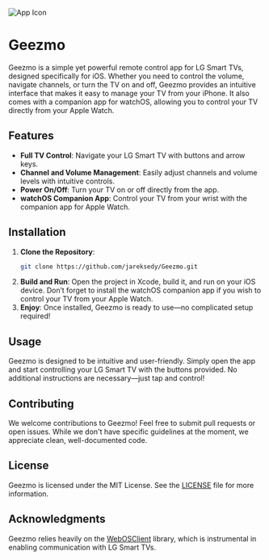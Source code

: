 ![App Icon](Geezmo/Geezmo/Assets.xcassets/AppIcon.appiconset/AppIcon.png)

# Geezmo

Geezmo is a simple yet powerful remote control app for LG Smart TVs, designed specifically for iOS. Whether you need to control the volume, navigate channels, or turn the TV on and off, Geezmo provides an intuitive interface that makes it easy to manage your TV from your iPhone. It also comes with a companion app for watchOS, allowing you to control your TV directly from your Apple Watch.

## Features

- **Full TV Control**: Navigate your LG Smart TV with buttons and arrow keys.
- **Channel and Volume Management**: Easily adjust channels and volume levels with intuitive controls.
- **Power On/Off**: Turn your TV on or off directly from the app.
- **watchOS Companion App**: Control your TV from your wrist with the companion app for Apple Watch.

## Installation

1. **Clone the Repository**: 
   ```bash
   git clone https://github.com/jareksedy/Geezmo.git
   ```
2. **Build and Run**: Open the project in Xcode, build it, and run on your iOS device. Don’t forget to install the watchOS companion app if you wish to control your TV from your Apple Watch.
3. **Enjoy**: Once installed, Geezmo is ready to use—no complicated setup required!

## Usage

Geezmo is designed to be intuitive and user-friendly. Simply open the app and start controlling your LG Smart TV with the buttons provided. No additional instructions are necessary—just tap and control!

## Contributing

We welcome contributions to Geezmo! Feel free to submit pull requests or open issues. While we don't have specific guidelines at the moment, we appreciate clean, well-documented code.

## License

Geezmo is licensed under the MIT License. See the [LICENSE](LICENSE) file for more information.

## Acknowledgments

Geezmo relies heavily on the [WebOSClient](https://github.com/jareksedy/WebOSClient) library, which is instrumental in enabling communication with LG Smart TVs.


